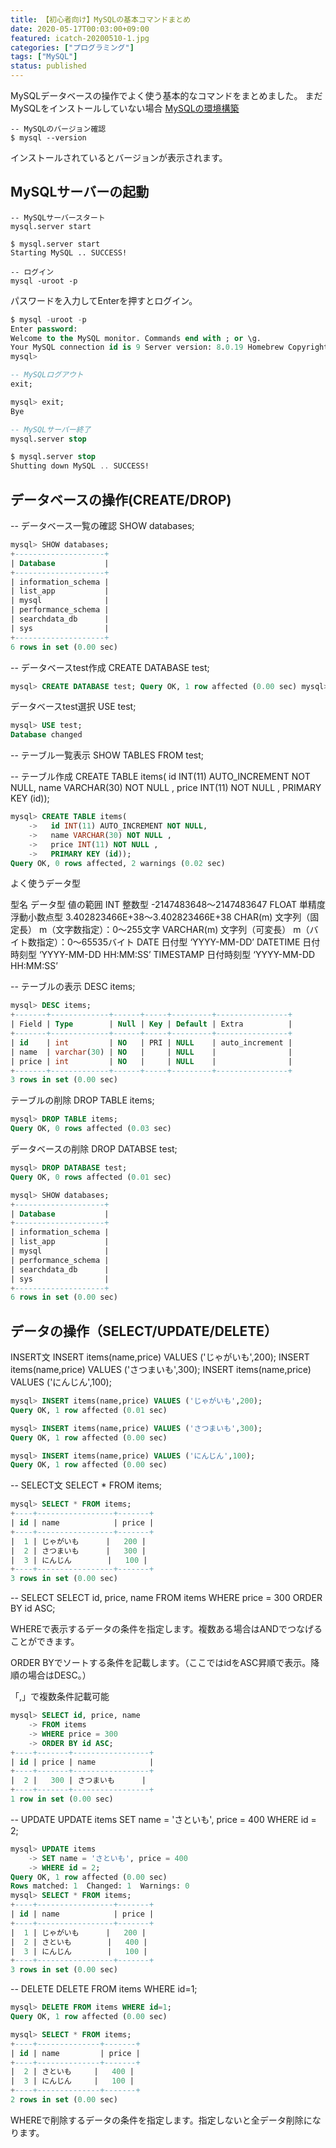 ```yaml
---
title: 【初心者向け】MySQLの基本コマンドまとめ
date: 2020-05-17T00:03:00+09:00
featured: icatch-20200510-1.jpg
categories: ["プログラミング"]
tags: ["MySQL"]
status: published
---
```


MySQLデータベースの操作でよく使う基本的なコマンドをまとめました。
まだMySQLをインストールしていない場合
[MySQLの環境構築](https://prog-8.com/docs/mysql-env)


```
-- MySQLのバージョン確認
$ mysql --version
```
インストールされているとバージョンが表示されます。

## MySQLサーバーの起動

```
-- MySQLサーバースタート
mysql.server start
```

```sq;
$ mysql.server start
Starting MySQL .. SUCCESS!
```

```
-- ログイン
mysql -uroot -p
```

 パスワードを入力してEnterを押すとログイン。

```sql
$ mysql -uroot -p
Enter password:
Welcome to the MySQL monitor. Commands end with ; or \g.
Your MySQL connection id is 9 Server version: 8.0.19 Homebrew Copyright (c) 2000, 2020, Oracle and/or its affiliates. All rights reserved. Oracle is a registered trademark of Oracle Corporation and/or its affiliates. Other names may be trademarks of their respective owners. Type 'help;' or '\h' for help. Type '\c' to clear the current input statement.
mysql>
```

```sql
-- MySQLログアウト
exit;
```

```sql
mysql> exit;
Bye
```

```sql
-- MySQLサーバー終了
mysql.server stop
```

```sql
$ mysql.server stop
Shutting down MySQL .. SUCCESS!
```

## データベースの操作(CREATE/DROP)


-- データベース一覧の確認
SHOW databases;


```sql
mysql> SHOW databases;
+--------------------+
| Database           |
+--------------------+
| information_schema |
| list_app           |
| mysql              |
| performance_schema |
| searchdata_db      |
| sys                |
+--------------------+
6 rows in set (0.00 sec)
```
-- データベースtest作成
CREATE DATABASE test;

```sql
mysql> CREATE DATABASE test; Query OK, 1 row affected (0.00 sec) mysql> SHOW databases; +--------------------+ | Database | +--------------------+ | information\_schema | | list\_app | | mysql | | performance\_schema | | searchdata\_db | | sys | | test | +--------------------+ 7 rows in set (0.00 sec)
```

データベースtest選択
USE test;

```sql
mysql> USE test;
Database changed
```

-- テーブル一覧表示
SHOW TABLES FROM test;

-- テーブル作成
CREATE TABLE items(
 id INT(11) AUTO\_INCREMENT NOT NULL,
 name VARCHAR(30) NOT NULL ,
 price INT(11) NOT NULL ,
 PRIMARY KEY (id));

```sql
mysql> CREATE TABLE items(
    ->   id INT(11) AUTO_INCREMENT NOT NULL,
    ->   name VARCHAR(30) NOT NULL ,
    ->   price INT(11) NOT NULL ,
    ->   PRIMARY KEY (id));
Query OK, 0 rows affected, 2 warnings (0.02 sec)
```

よく使うデータ型

型名  データ型    値の範囲
INT 整数型 -2147483648～2147483647
FLOAT   単精度浮動小数点型   3.402823466E+38～3.402823466E+38
CHAR(m) 文字列（固定長）    m（文字数指定）：0～255文字
VARCHAR(m)  文字列（可変長）    m（バイト数指定）：0～65535バイト
DATE    日付型 ‘YYYY-MM-DD’
DATETIME    日付時刻型   ‘YYYY-MM-DD HH:MM:SS’
TIMESTAMP   日付時刻型   ‘YYYY-MM-DD HH:MM:SS’

-- テーブルの表示
DESC items;

```sql
mysql> DESC items;
+-------+-------------+------+-----+---------+----------------+
| Field | Type        | Null | Key | Default | Extra          |
+-------+-------------+------+-----+---------+----------------+
| id    | int         | NO   | PRI | NULL    | auto_increment |
| name  | varchar(30) | NO   |     | NULL    |                |
| price | int         | NO   |     | NULL    |                |
+-------+-------------+------+-----+---------+----------------+
3 rows in set (0.00 sec)
```

テーブルの削除
DROP TABLE items;

```sql
mysql> DROP TABLE items;
Query OK, 0 rows affected (0.03 sec)
```

データベースの削除
DROP DATABSE test;

```sql
mysql> DROP DATABASE test;
Query OK, 0 rows affected (0.01 sec)

mysql> SHOW databases;
+--------------------+
| Database           |
+--------------------+
| information_schema |
| list_app           |
| mysql              |
| performance_schema |
| searchdata_db      |
| sys                |
+--------------------+
6 rows in set (0.00 sec)
```

## データの操作（SELECT/UPDATE/DELETE）

INSERT文
INSERT items(name,price) VALUES ('じゃがいも',200);
INSERT items(name,price) VALUES ('さつまいも',300);
INSERT items(name,price) VALUES ('にんじん',100);

```sql
mysql> INSERT items(name,price) VALUES ('じゃがいも',200);
Query OK, 1 row affected (0.01 sec)

mysql> INSERT items(name,price) VALUES ('さつまいも',300);
Query OK, 1 row affected (0.00 sec)

mysql> INSERT items(name,price) VALUES ('にんじん',100);
Query OK, 1 row affected (0.00 sec)
```

-- SELECT文
SELECT * FROM items;

```sql
mysql> SELECT * FROM items;
+----+-----------------+-------+
| id | name            | price |
+----+-----------------+-------+
|  1 | じゃがいも      |   200 |
|  2 | さつまいも      |   300 |
|  3 | にんじん        |   100 |
+----+-----------------+-------+
3 rows in set (0.00 sec)
 ```


-- SELECT
SELECT id, price, name
FROM items
WHERE price = 300
ORDER BY id ASC;

WHEREで表示するデータの条件を指定します。複数ある場合はANDでつなげることができます。

ORDER BYでソートする条件を記載します。（ここではidをASC昇順で表示。降順の場合はDESC。）

「,」で複数条件記載可能

```sql
mysql> SELECT id, price, name
    -> FROM items
    -> WHERE price = 300
    -> ORDER BY id ASC;
+----+-------+-----------------+
| id | price | name            |
+----+-------+-----------------+
|  2 |   300 | さつまいも      |
+----+-------+-----------------+
1 row in set (0.00 sec)
```

-- UPDATE
UPDATE items
SET name = 'さといも', price = 400
WHERE id = 2;

```sql
mysql> UPDATE items
    -> SET name = 'さといも', price = 400
    -> WHERE id = 2;
Query OK, 1 row affected (0.00 sec)
Rows matched: 1  Changed: 1  Warnings: 0
mysql> SELECT * FROM items;
+----+-----------------+-------+
| id | name            | price |
+----+-----------------+-------+
|  1 | じゃがいも      |   200 |
|  2 | さといも        |   400 |
|  3 | にんじん        |   100 |
+----+-----------------+-------+
3 rows in set (0.00 sec)
```

-- DELETE
DELETE FROM items WHERE id=1;

```sql
mysql> DELETE FROM items WHERE id=1;
Query OK, 1 row affected (0.00 sec)

mysql> SELECT * FROM items;
+----+--------------+-------+
| id | name         | price |
+----+--------------+-------+
|  2 | さといも     |   400 |
|  3 | にんじん     |   100 |
+----+--------------+-------+
2 rows in set (0.00 sec)
```

WHEREで削除するデータの条件を指定します。指定しないと全データ削除になります。
